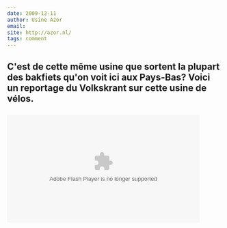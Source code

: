 ```yaml
---
date: 2009-12-11
author: Usine Azor
email: 
site: http://azor.nl/
tags: comment
---
```


C'est de cette même usine que sortent la plupart des bakfiets qu'on voit ici aux Pays-Bas? Voici un reportage du Volkskrant sur cette usine de vélos.
<br/><br/>
<object classid="clsid:D27CDB6E-AE6D-11cf-96B8-444553540000" width="450" height="253"><param name="movie" value="http://www.vk.tv/volkskrant.nl/flash/vk_main.swf?c=1149654"></param><param name="allowFullScreen" value="true"></param><param name="allowscriptaccess" value="always"></param><param name="wmode" value="opaque"></param><embed src="http://www.vk.tv/volkskrant.nl/flash/vk_main.swf?c=1149654" type="application/x-shockwave-flash" allowscriptaccess="always" allowfullscreen="true" wmode="opaque" width="450" height="253"></embed></object>
---